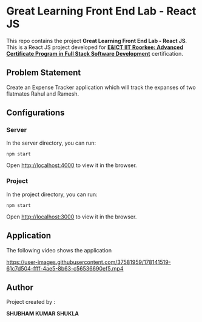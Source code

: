 #  Great Learning Front End Lab - React JS

This repo contains the project **Great Learning Front End Lab - React JS**. This is a React JS project developed for [**E&ICT IIT Roorkee: Advanced Certificate Program in Full Stack Software Development**](https://www.greatlearning.in/advanced-certification-full-stack-software-development-iit-roorkee) certification.



##  Problem Statement

Create an Expense Tracker application which will track the expanses of two flatmates Rahul and Ramesh.



## Configurations

### Server
In the server directory, you can run:

`npm start`

Open [http://localhost:4000](http://localhost:4000) to view it in the browser.

### Project
In the project directory, you can run:

`npm start`

Open [http://localhost:3000](http://localhost:3000) to view it in the browser.


## Application

The following video shows the application



https://user-images.githubusercontent.com/37581959/178141519-61c7d504-ffff-4ae5-8b63-c56536690ef5.mp4








##  Author

Project created by :

**SHUBHAM KUMAR SHUKLA**
